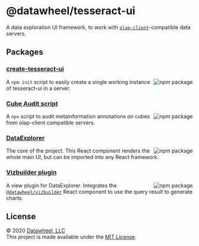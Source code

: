 # @datawheel/tesseract-ui

A data exploration UI framework, to work with [`olap-client`](https://www.npmjs.com/package/@datawheel/olap-client)-compatible data servers.

## Packages

### [create-tesseract-ui](./packages/create-tesseract-ui/)

<a href="https://www.npmjs.com/package/@datawheel/create-tesseract-ui">
  <img src="https://img.shields.io/npm/v/@datawheel/create-tesseract-ui.svg" alt="npm package" align="right">
</a>

A `npm init` script to easily create a single working instance of tesseract-ui in a server.

### [Cube Audit script](./packages/cube-audit/)

<a href="https://www.npmjs.com/package/@datawheel/cube-audit">
  <img src="https://img.shields.io/npm/v/@datawheel/cube-audit.svg" alt="npm package" align="right">
</a>

A `npx` script to audit metainformation annotations on cubes from olap-client compatible servers.

### [DataExplorer](./packages/tesseract-explorer/)

<a href="https://www.npmjs.com/package/@datawheel/tesseract-explorer">
  <img src="https://img.shields.io/npm/v/@datawheel/tesseract-explorer.svg" alt="npm package" align="right">
</a>

The core of the project. This React component renders the whole main UI, but can be imported into any React framework.

### [Vizbuilder plugin](./packages/view-vizbuilder/)

<a href="https://www.npmjs.com/package/@datawheel/tesseract-vizbuilder">
  <img src="https://img.shields.io/npm/v/@datawheel/tesseract-vizbuilder.svg" alt="npm package" align="right">
</a>

A view plugin for DataExplorer. Integrates the [`@datawheel/vizbuilder`](https://www.npmjs.com/package/@datawheel/vizbuilder) React component to use the query result to generate charts.

## License

© 2020 [Datawheel, LLC](https://datawheel.us/)  
This project is made available under the [MIT License](./LICENSE).

